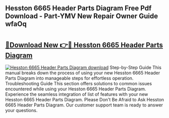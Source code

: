 ## Hesston 6665 Header Parts Diagram Free Pdf Download - Part-YMV New Repair Owner Guide wfaOq

# <h2><a href="http://dfktuu.blite.top/?on=Hesston+6665+Header+Parts+Diagram">🔗Download New 👉🔴 Hesston 6665 Header Parts Diagram</a></h2>

[![Hesston 6665 Header Parts Diagram download](https://i.imgur.com/lujVjoI.png)](http://dfktuu.blite.top/?on=Hesston+6665+Header+Parts+Diagram)
Step-by-Step Guide This manual breaks down the process of using your new Hesston 6665 Header Parts Diagram into manageable steps for effortless operation. Troubleshooting Guide This section offers solutions to common issues encountered while using your Hesston 6665 Header Parts Diagram. Experience the seamless integration of list of features with your new Hesston 6665 Header Parts Diagram. Please Don't Be Afraid to Ask Hesston 6665 Header Parts Diagram. Our customer support team is ready to answer your questions.
